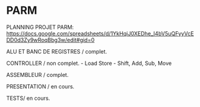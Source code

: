 # PARM

PLANNING PROJET PARM:
https://docs.google.com/spreadsheets/d/1YkHqiJ0XEDhe_I4bV5uQFyyVcEDD0d3Zy9wRoqBbg3w/edit#gid=0

ALU ET BANC DE REGISTRES / complet.

CONTROLLER /  non complet.
              - Load Store 
              - Shift, Add, Sub, Move
              
ASSEMBLEUR / complet.

PRESENTATION / en cours.

TESTS/ en cours.
